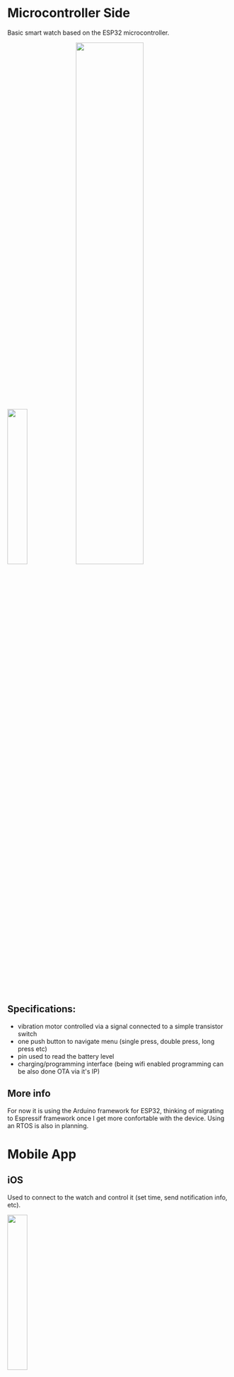 # Microcontroller Side
Basic smart watch based on the ESP32 microcontroller.

<img src="https://github.com/AlexandruScutaru/SmartWatch-MicrocontrollerSide/blob/master/doc_resources/watch.png" width="30%">
<img src="https://github.com/AlexandruScutaru/SmartWatch-MicrocontrollerSide/blob/master/doc_resources/serial_display.gif" width="55%">

## Specifications:

- vibration motor controlled via a signal connected to a simple transistor switch
- one push button to navigate menu (single press, double press, long press etc)
- pin used to read the battery level
- charging/programming interface (being wifi enabled programming can be also done OTA via it's IP)

## More info

For now it is using the Arduino framework for ESP32, thinking of migrating to Espressif framework once I get more confortable with the device.
Using an RTOS is also in planning.

# Mobile App
## iOS
Used to connect to the watch and control it (set time, send notification info, etc).

<img src="https://github.com/AlexandruScutaru/SmartWatch-MicrocontrollerSide/blob/master/doc_resources/ios_app.png" width="30%">
